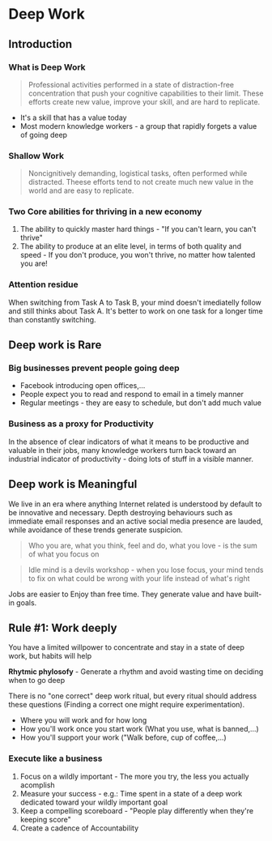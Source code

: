 # Deep Work

## Introduction

### What is Deep Work
> Professional activities performed in a state of distraction-free concentration that push your cognitive capabilities to their limit. These efforts create new value, improve your skill, and are hard to replicate.

- It's a skill that has a value today
- Most modern knowledge workers - a group that rapidly forgets a value of going deep

### Shallow Work
> Noncignitively demanding, logistical tasks, often performed while distracted. Theese efforts tend to not create much new value in the world and are easy to replicate.

### Two Core abilities for thriving in a new economy

1. The ability to quickly master hard things - "If you can't learn, you can't thrive"
2. The ability to produce at an elite level, in terms of both quality and speed - If you don't produce, you won't thrive, no matter how talented you are!

### Attention residue

When switching from Task A to Task B, your mind doesn't imediatelly follow and still thinks about Task A. It's better to work on one task for a longer time than constantly switching.


## Deep work is Rare

### Big businesses prevent people going deep

- Facebook introducing open offices,...
- People expect you to read and respond to email in a timely manner
- Regular meetings - they are easy to schedule, but don't add much value
  
### Business as a proxy for Productivity

In the absence of clear indicators of what it means to be productive and valuable in their jobs, many knowledge workers turn back toward an industrial indicator of productivity - doing lots of stuff in a visible manner.


## Deep work is Meaningful

We live in an era where anything Internet related is understood by default to be innovative and necessary. Depth destroying behaviours such as immediate email responses and an active social media presence are lauded, while avoidance of these trends generate suspicion.

> Who you are, what you think, feel and do, what you love - is the sum of what you focus on

> Idle mind is a devils workshop - when you lose focus, your mind tends to fix on what could be wrong with your life instead of what's right

Jobs are easier to Enjoy than free time. They generate value and have built-in goals.


## Rule #1: Work deeply

You have a limited willpower to concentrate and stay in a state of deep work, but habits will help

**Rhytmic phylosofy** - Generate a rhythm and avoid wasting time on deciding when to go deep

There is no "one correct" deep work ritual, but every ritual should address these questions (Finding a correct one might require experimentation).

- Where you will work and for how long
- How you'll work once you start work (What you use, what is banned,...)
- How you'll support your work ("Walk before, cup of coffee,...)

### Execute like a business

1. Focus on a wildly important - The more you try, the less you actually acomplish
2. Measure your success - e.g.: Time spent in a state of a deep work dedicated toward your wildly important goal
3. Keep a compelling scoreboard - "People play differently when they're keeping score"
4. Create a cadence of Accountability

